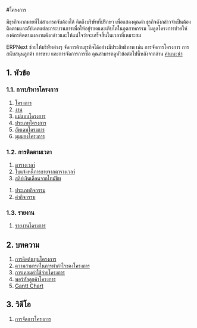 <!-- add-breadcrumbs -->
#โครงการ

มีธุรกิจมากมายที่ไม่สามารถจับต้องได้ คิดถึงบริษัทที่ปรึกษา เพื่อแสดงคุณค่า ธุรกิจดังกล่าวจำเป็นต้องติดตามและอัปเดตแต่ละกระบวนการเพื่อให้อยู่รอดและเติบโตในอุตสาหกรรม โมดูลโครงการช่วยให้องค์กรติดตามผลงานดังกล่าวและให้แน่ใจว่าจะเสร็จสิ้นในเวลาที่เหมาะสม

ERPNext ช่วยให้บริษัทต่างๆ จัดการด้านธุรกิจได้อย่างมีประสิทธิภาพ เช่น การจัดการโครงการ การสนับสนุนลูกค้า การขาย และการจัดการการซื้อ คุณสามารถดูหัวข้อต่อไปนี้หลังจากอ่าน [คำแนะนำ](/docs/user/manual/th/projects/introduction)


## 1. หัวข้อ
### 1.1. การบริหารโครงการ
1. [โครงการ](/docs/user/manual/th/projects/project)
1. [งาน](/docs/user/manual/th/projects/tasks)
1. [แม่แบบโครงการ](/docs/user/manual/th/projects/project-template)
1. [ประเภทโครงการ](/docs/user/manual/th/projects/project-type)
1. [อัพเดทโครงการ](/docs/user/manual/th/projects/project-update)
1. [มุมมองโครงการ](/docs/user/manual/th/projects/project-views)

### 1.2. การติดตามเวลา
1. [ตารางเวลา่](/docs/user/manual/th/projects/timesheets/)
1. [ใบแจ้งหนี้การขายจากตารางเวลา่](/docs/user/manual/th/projects/sales-invoice-from-timesheet)
1. [สลิปเงินเดือนจากไทม์ชีท](/docs/user/manual/th/projects/salary-slip-from-timesheet)
<!-- 1. [Timesheet Against Work Order](/docs/user/manual/th/projects/timesheet-against-work-order) -->
<!-- 1. [Timer In Timesheet](/docs/user/manual/th/projects/timer-in-timesheet) -->
<!-- 1. [Timesheet Against Project](/docs/user/manual/th/projects/timesheet-against-project) -->
1. [ประเภทกิจกรรม](/docs/user/manual/th/projects/activity-type)
1. [ค่ากิจกรรม](/docs/user/manual/th/projects/activity-cost)

### 1.3. รายงาน
1. [รายงานโครงการ](/docs/user/manual/th/projects/project-reports)

## 2. บทความ
1. [การคิดต้นทุนโครงการ](/docs/user/manual/th/projects/project-costing)
1. [ความสามารถในการทำกำไรของโครงการ](/docs/user/manual/th/projects/project-profitability)
1. [การเคลมค่าใช้จ่ายโครงการ](/docs/user/manual/th/projects/project-expense-claims)
1. [พอร์ทัลลูกค้าโครงการ](/docs/user/manual/th/projects/project-customer-portal)
1. [Gantt Chart](/docs/user/manual/th/projects/articles/make-a-colorful-gantt-chart)

## 3. วิดีโอ
1. [การจัดการโครงการ](/docs/user/videos/learn/project-and-task.html)
